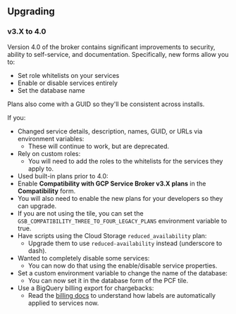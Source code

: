 ## Upgrading

### v3.X to 4.0

Version 4.0 of the broker contains significant improvements to security, ability to self-service, and documentation.
Specifically, new forms allow you to:

* Set role whitelists on your services
* Enable or disable services entirely
* Set the database name

Plans also come with a GUID so they'll be consistent across installs.

If you:

* Changed service details, description, names, GUID, or URLs via environment variables:
  * These will continue to work, but are deprecated.
* Rely on custom roles:
  * You will need to add the roles to the whitelists for the services they apply to.
*  Used built-in plans prior to 4.0:
  * Enable **Compatibility with GCP Service Broker v3.X plans** in the **Compatibility** form.
  * You will also need to enable the new plans for your developers so they can upgrade.
  * If you are not using the tile, you can set the `GSB_COMPATIBILITY_THREE_TO_FOUR_LEGACY_PLANS`
    environment variable to true.
* Have scripts using the Cloud Storage `reduced_availability` plan:
  * Upgrade them to use `reduced-availability` instead (underscore to dash).
* Wanted to completely disable some services:
  * You can now do that using the enable/disable service properties.
* Set a custom environment variable to change the name of the database:
  * You can now set it in the database form of the PCF tile.
* Use a BigQuery billing export for chargebacks:
  * Read the [billing docs](https://github.com/GoogleCloudPlatform/gcp-service-broker/blob/master/docs/billing.md) to understand how labels are automatically applied to services now.
